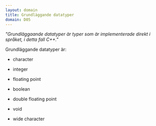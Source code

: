 ```yaml
---
layout: domain
title: Grundläggande datatyper
domain: D05
---
```


_"Grundläggaande datatyper är typer som är implementerade direkt i språket, i detta fall C++."_

Grundläggande datatyper är:

- character

- integer

- floating point

- boolean

- double floating point

- void

- wide character